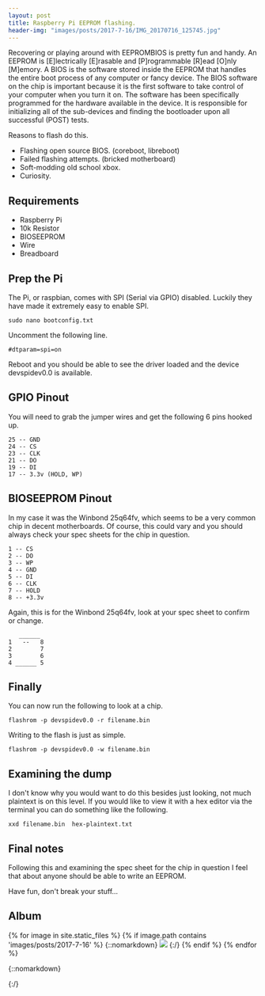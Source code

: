 ```yaml
---
layout: post
title: Raspberry Pi EEPROM flashing.
header-img: "images/posts/2017-7-16/IMG_20170716_125745.jpg"
---
```


Recovering or playing around with EEPROMBIOS is pretty fun and handy. An EEPROM is [E]lectrically [E]rasable and [P]rogrammable [R]ead [O]nly [M]emory. A BIOS is the software stored inside the EEPROM that handles the entire boot process of any computer or fancy device. The BIOS software on the chip is important because it is the first software to take control of your computer when you turn it on. The software has been specifically programmed for the hardware available in the device. It is responsible for initializing all of the sub-devices and finding the bootloader upon all successful (POST) tests.

Reasons to flash  do this.

- Flashing open source BIOS. (coreboot, libreboot)
- Failed flashing attempts. (bricked motherboard)
- Soft-modding old school xbox.
- Curiosity.

## Requirements

- Raspberry Pi
- 10k Resistor
- BIOSEEPROM
- Wire
- Breadboard

## Prep the Pi

The Pi, or raspbian, comes with SPI (Serial via GPIO) disabled. Luckily they have made it extremely easy to enable SPI.

    sudo nano bootconfig.txt

Uncomment the following line.

    #dtparam=spi=on

Reboot and you should be able to see the driver loaded and the device devspidev0.0 is available.

## GPIO Pinout

You will need to grab the jumper wires and get the following 6 pins hooked up.

    25 -- GND
    24 -- CS
    23 -- CLK
    21 -- DO
    19 -- DI
    17 -- 3.3v (HOLD, WP)

## BIOSEEPROM Pinout

In my case it was the Winbond 25q64fv, which seems to be a very common chip in decent motherboards.
Of course, this could vary and you should always check your spec sheets for the chip in question.

    1 -- CS
    2 -- DO
    3 -- WP
    4 -- GND
    5 -- DI
    6 -- CLK
    7 -- HOLD
    8 -- +3.3v

Again, this is for the Winbond 25q64fv, look at your spec sheet to confirm or change.

       ______
    1   --   8
    2        7
    3        6
    4 ______ 5


## Finally

You can now run the following to look at a chip.

    flashrom -p devspidev0.0 -r filename.bin

Writing to the flash is just as simple.

    flashrom -p devspidev0.0 -w filename.bin

## Examining the dump

I don't know why you would want to do this besides just looking, not much plaintext is on this level. If you would like to view it with a hex editor via the terminal you can do something like the following.

    xxd filename.bin  hex-plaintext.txt

## Final notes

Following this and examining the spec sheet for the chip in question I feel that about anyone should be able to write an EEPROM.

Have fun, don't break your stuff...

## Album

{% for image in site.static_files %}
    {% if image.path contains 'images/posts/2017-7-16' %}
{::nomarkdown}
<img class='lightbox' src="{{ site.baseurl }}{{ image.path }}" onclick="lightbox(this)">
{:/}
    {% endif %}
{% endfor %}

{::nomarkdown}
<script src="/js/lightbox.js"></script>
{:/}